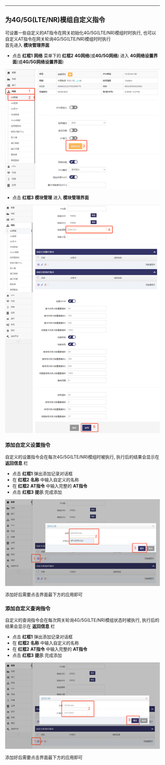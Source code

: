 ***

## 为4G/5G(LTE/NR)模组自定义指令   

可设置一些自定义的AT指令在网关初始化4G/5G(LTE/NR)模组时时执行, 也可以自定义AT指令在网关轮询4G/5G(LTE/NR)模组时时执行    
首先进入 **模块管理界面**   

- 点击 **红框1** **网络** 菜单下的 **红框2** **4G网络**(或**4G/5G网络**) 进入 **4G网络设置界面**(或**4G/5G网络设置界面**)

![avatar](./lte_modem_cn.jpg) 

- 点击 **红框3** **模块管理** 进入 **模块管理界面**   

![avatar](./lte_lockband_cn.jpg) 

### 添加自定义设置指令   

自定义的设置指令会在每次4G/5G(LTE/NR)模组时被执行, 执行后的结果会显示在 **返回信息** 栏   
- 点击 **红框1** 弹出添加记录对话框 
- 在 **红框2** **名称** 中输入自定义的名称   
- 在 **红框2** **AT指令** 中输入完整的 **AT指令**  
- 点击 **红框3** **提示** 完成添加   

![avatar](./lte_customset_cn.jpg)    

添加好后需要点击界面最下方的应用即可

### 添加自定义查询指令      

自定义的查询指令会在每次网关轮询4G/5G(LTE/NR)模组状态时被执行, 执行后的结果会显示在 **返回信息** 栏     
- 点击 **红框1** 弹出添加记录对话框 
- 在 **红框2** **名称** 中输入自定义的名称   
- 在 **红框2** **AT指令** 中输入完整的 **AT指令**  
- 点击 **红框3** **提示** 完成添加   

![avatar](./lte_customget_cn.jpg)     

添加好后需要点击界面最下方的应用即可
